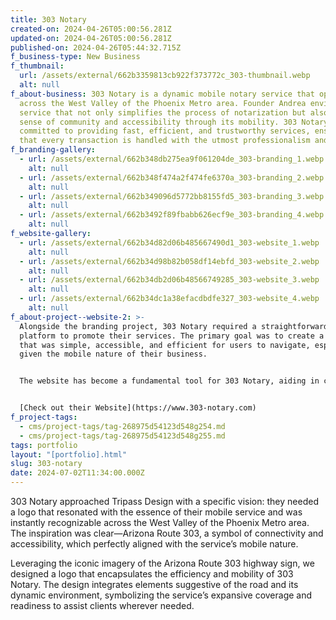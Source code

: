 ```yaml
---
title: 303 Notary
created-on: 2024-04-26T05:00:56.281Z
updated-on: 2024-04-26T05:00:56.281Z
published-on: 2024-04-26T05:44:32.715Z
f_business-type: New Business
f_thumbnail:
  url: /assets/external/662b3359813cb922f373772c_303-thumbnail.webp
  alt: null
f_about-business: 303 Notary is a dynamic mobile notary service that operates
  across the West Valley of the Phoenix Metro area. Founder Andrea envisioned a
  service that not only simplifies the process of notarization but also embeds a
  sense of community and accessibility through its mobility. 303 Notary is
  committed to providing fast, efficient, and trustworthy services, ensuring
  that every transaction is handled with the utmost professionalism and care.
f_branding-gallery:
  - url: /assets/external/662b348db275ea9f061204de_303-branding_1.webp
    alt: null
  - url: /assets/external/662b348f474a2f474fe6370a_303-branding_2.webp
    alt: null
  - url: /assets/external/662b349096d5772bb8155fd5_303-branding_3.webp
    alt: null
  - url: /assets/external/662b3492f89fbabb626ecf9e_303-branding_4.webp
    alt: null
f_website-gallery:
  - url: /assets/external/662b34d82d06b485667490d1_303-website_1.webp
    alt: null
  - url: /assets/external/662b34d98b82b058df14ebfd_303-website_2.webp
    alt: null
  - url: /assets/external/662b34db2d06b48566749285_303-website_3.webp
    alt: null
  - url: /assets/external/662b34dc1a38efacdbdfe327_303-website_4.webp
    alt: null
f_about-project--website-2: >-
  Alongside the branding project, 303 Notary required a straightforward digital
  platform to promote their services. The primary goal was to create a website
  that was simple, accessible, and efficient for users to navigate, especially
  given the mobile nature of their business.


  The website has become a fundamental tool for 303 Notary, aiding in client engagement and service promotion. It serves as a valuable resource for potential customers, providing them with essential information and a direct means to schedule notarial services. This project demonstrated how a well-designed website could streamline business operations and enhance customer interaction.


  [Check out their Website](https://www.303-notary.com)
f_project-tags:
  - cms/project-tags/tag-268975d54123d548g254.md
  - cms/project-tags/tag-268975d54123d548g255.md
tags: portfolio
layout: "[portfolio].html"
slug: 303-notary
date: 2024-07-02T11:34:00.000Z
---
```


303 Notary approached Tripass Design with a specific vision: they needed a logo that resonated with the essence of their mobile service and was instantly recognizable across the West Valley of the Phoenix Metro area. The inspiration was clear—Arizona Route 303, a symbol of connectivity and accessibility, which perfectly aligned with the service’s mobile nature.

Leveraging the iconic imagery of the Arizona Route 303 highway sign, we designed a logo that encapsulates the efficiency and mobility of 303 Notary. The design integrates elements suggestive of the road and its dynamic environment, symbolizing the service’s expansive coverage and readiness to assist clients wherever needed.
